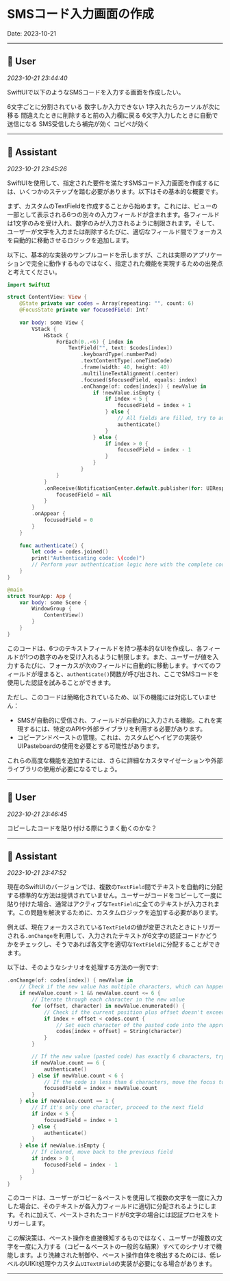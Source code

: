 # SMSコード入力画面の作成

Date: 2023-10-21

---

## 👤 User
*2023-10-21 23:44:40*

SwiftUIで以下のようなSMSコードを入力する画面を作成したい。

6文字ごとに分割されている
数字しか入力できない
1字入れたらカーソルが次に移る
間違えたときに削除すると前の入力欄に戻る
6文字入力したときに自動で送信になる
SMS受信したら補完が効く
コピペが効く

---

## 🤖 Assistant
*2023-10-21 23:45:26*

SwiftUIを使用して、指定された要件を満たすSMSコード入力画面を作成するには、いくつかのステップを踏む必要があります。以下はその基本的な概要です。

まず、カスタムのTextFieldを作成することから始めます。これには、ビューの一部として表示される6つの別々の入力フィールドが含まれます。各フィールドは1文字のみを受け入れ、数字のみが入力されるように制限されます。そして、ユーザーが文字を入力または削除するたびに、適切なフィールド間でフォーカスを自動的に移動させるロジックを追加します。

以下に、基本的な実装のサンプルコードを示しますが、これは実際のアプリケーションで完全に動作するものではなく、指定された機能を実現するための出発点と考えてください。

```swift
import SwiftUI

struct ContentView: View {
    @State private var codes = Array(repeating: "", count: 6)
    @FocusState private var focusedField: Int?
    
    var body: some View {
        VStack {
            HStack {
                ForEach(0..<6) { index in
                    TextField("", text: $codes[index])
                        .keyboardType(.numberPad)
                        .textContentType(.oneTimeCode)
                        .frame(width: 40, height: 40)
                        .multilineTextAlignment(.center)
                        .focused($focusedField, equals: index)
                        .onChange(of: codes[index]) { newValue in
                            if !newValue.isEmpty {
                                if index < 5 {
                                    focusedField = index + 1
                                } else {
                                    // All fields are filled, try to authenticate
                                    authenticate()
                                }
                            } else {
                                if index > 0 {
                                    focusedField = index - 1
                                }
                            }
                        }
                }
            }
            .onReceive(NotificationCenter.default.publisher(for: UIResponder.keyboardWillHideNotification)) { _ in
                focusedField = nil
            }
        }
        .onAppear {
            focusedField = 0
        }
    }
    
    func authenticate() {
        let code = codes.joined()
        print("Authenticating code: \(code)")
        // Perform your authentication logic here with the complete code
    }
}

@main
struct YourApp: App {
    var body: some Scene {
        WindowGroup {
            ContentView()
        }
    }
}
```

このコードは、6つのテキストフィールドを持つ基本的なUIを作成し、各フィールドが1つの数字のみを受け入れるように制限します。また、ユーザーが値を入力するたびに、フォーカスが次のフィールドに自動的に移動します。すべてのフィールドが埋まると、`authenticate()`関数が呼び出され、ここでSMSコードを使用した認証を試みることができます。

ただし、このコードは簡略化されているため、以下の機能には対応していません：
- SMSが自動的に受信され、フィールドが自動的に入力される機能。これを実現するには、特定のAPIや外部ライブラリを利用する必要があります。
- コピーアンドペーストの管理。これは、カスタムビヘイビアの実装やUIPasteboardの使用を必要とする可能性があります。

これらの高度な機能を追加するには、さらに詳細なカスタマイゼーションや外部ライブラリの使用が必要になるでしょう。

---

## 👤 User
*2023-10-21 23:46:45*

コピーしたコードを貼り付ける際にうまく動くのかな？

---

## 🤖 Assistant
*2023-10-21 23:47:52*

現在のSwiftUIのバージョンでは、複数の`TextField`間でテキストを自動的に分配する標準的な方法は提供されていません。ユーザーがコードをコピーして一度に貼り付けた場合、通常はアクティブな`TextField`に全てのテキストが入力されます。この問題を解決するために、カスタムロジックを追加する必要があります。

例えば、現在フォーカスされている`TextField`の値が変更されたときにトリガーされる`.onChange`を利用して、入力されたテキストが6文字の認証コードかどうかをチェックし、そうであれば各文字を適切な`TextField`に分配することができます。

以下は、そのようなシナリオを処理する方法の一例です:

```swift
.onChange(of: codes[index]) { newValue in
    // Check if the new value has multiple characters, which can happen if the user pastes a code
    if newValue.count > 1 && newValue.count <= 6 {
        // Iterate through each character in the new value
        for (offset, character) in newValue.enumerated() {
            // Check if the current position plus offset doesn't exceed the codes array bounds
            if index + offset < codes.count {
                // Set each character of the pasted code into the appropriate position in the codes array
                codes[index + offset] = String(character)
            }
        }

        // If the new value (pasted code) has exactly 6 characters, try to authenticate
        if newValue.count == 6 {
            authenticate()
        } else if newValue.count < 6 {
            // If the code is less than 6 characters, move the focus to the next field
            focusedField = index + newValue.count
        }
    } else if newValue.count == 1 {
        // If it's only one character, proceed to the next field
        if index < 5 {
            focusedField = index + 1
        } else {
            authenticate()
        }
    } else if newValue.isEmpty {
        // If cleared, move back to the previous field
        if index > 0 {
            focusedField = index - 1
        }
    }
}
```

このコードは、ユーザーがコピー＆ペーストを使用して複数の文字を一度に入力した場合に、そのテキストが各入力フィールドに適切に分配されるようにします。それに加えて、ペーストされたコードが6文字の場合には認証プロセスをトリガーします。

この解決策は、ペースト操作を直接検知するものではなく、ユーザーが複数の文字を一度に入力する（コピー＆ペーストの一般的な結果）すべてのシナリオで機能します。より洗練された制御や、ペースト操作自体を検出するためには、低レベルのUIKit処理やカスタム`UITextField`の実装が必要になる場合があります。

---
